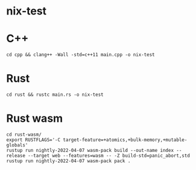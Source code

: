 # nix-test

  
# C++

    cd cpp && clang++ -Wall -std=c++11 main.cpp -o nix-test

# Rust

    cd rust && rustc main.rs -o nix-test

# Rust wasm

    cd rust-wasm/
    export RUSTFLAGS='-C target-feature=+atomics,+bulk-memory,+mutable-globals'
    rustup run nightly-2022-04-07 wasm-pack build --out-name index --release --target web --features=wasm -- -Z build-std=panic_abort,std
    rustup run nightly-2022-04-07 wasm-pack pack .
